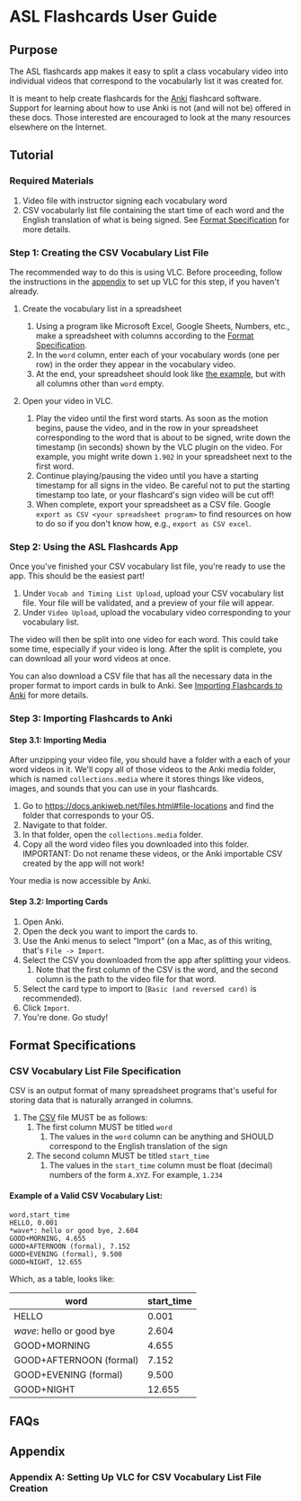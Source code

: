 # ASL Flashcards User Guide


## Purpose

The ASL flashcards app makes it easy to split a class vocabulary video into
individual videos that correspond to the vocabularly list it was created for.

It is meant to help create flashcards for the [Anki](https://apps.ankiweb.net/)
flashcard software. Support for learning about how to use Anki is not (and will
not be) offered in these docs. Those interested are encouraged to look at the
many resources elsewhere on the Internet.


## Tutorial

### Required Materials

1. Video file with instructor signing each vocabulary word
2. CSV vocabularly list file containing the start time of each word and the English translation
   of what is being signed. See [Format Specification](#format-spec) for more
   details.

### Step 1: Creating the CSV Vocabulary List File

The recommended way to do this is using VLC. Before proceeding, follow the
instructions in the [appendix](#appendix-a) to set up VLC for this step, if you
haven't already.

1. Create the vocabulary list in a spreadsheet

    1. Using a program like Microsoft Excel, Google Sheets, Numbers, etc., make
       a spreadsheet with columns according to the [Format
       Specification](#format-spec).
    2. In the `word` column, enter each of your vocabulary words (one per row)
       in the order they appear in the vocabulary video.
    3. At the end, your spreadsheet should look like [the
       example](#rendered-vocabulary-csv), but with all columns other than
       `word` empty.

2. Open your video in VLC.

    1. Play the video until the first word starts. As soon as the motion begins,
       pause the video, and in the row in your spreadsheet corresponding to the
       word that is about to be signed, write down the timestamp (in seconds)
       shown by the VLC plugin on the video. For example, you might write down
       `1.902` in your spreadsheet next to the first word.
    2. Continue playing/pausing the video until you have a starting timestamp
       for all signs in the video. Be careful not to put the starting timestamp
       too late, or your flashcard's sign video will be cut off!
    3. When complete, export your spreadsheet as a CSV file. Google `export as
       CSV <your spreadsheet program>` to find resources on how to do so if you
       don't know how, e.g., `export as CSV excel`.

### Step 2: Using the ASL Flashcards App

Once you've finished your CSV vocabulary list file, you're ready to use the app.
This should be the easiest part!

1. Under `Vocab and Timing List Upload`, upload your CSV vocabulary list file.
   Your file will be validated, and a preview of your file will appear.
2. Under `Video Upload`, upload the vocabulary video corresponding to your
   vocabulary list.

The video will then be split into one video for each word. This could take some
time, especially if your video is long. After the split is complete, you can
download all your word videos at once.

You can also download a CSV file that has all the necessary data in the proper
format to import cards in bulk to Anki. See [Importing Flashcards to
Anki](#anki-import) for more details.

<a name="anki-import"></a>
### Step 3: Importing Flashcards to Anki

#### Step 3.1: Importing Media

After unzipping your video file, you should have a folder with a each of your
word videos in it. We'll copy all of those videos to the Anki media folder,
which is named `collections.media` where it stores things like videos, images,
and sounds that you can use in your flashcards.

1. Go to <a href="https://docs.ankiweb.net/files.html#file-locations">https://docs.ankiweb.net/files.html#file-locations</a> and find the folder that corresponds to your OS.
2. Navigate to that folder.
3. In that folder, open the `collections.media` folder.
4. Copy all the word video files you downloaded into this folder. IMPORTANT: Do
   not rename these videos, or the Anki importable CSV created by the app will
   not work!

Your media is now accessible by Anki.

#### Step 3.2: Importing Cards

1. Open Anki.
2. Open the deck you want to import the cards to.
3. Use the Anki menus to select "Import" (on a Mac, as of this writing, that's
   `File -> Import`.
4. Select the CSV you downloaded from the app after splitting your videos.
    1. Note that the first column of the CSV is the word, and the second column
       is the path to the video file for that word.
5. Select the card type to import to (`Basic (and reversed card)` is
   recommended).
6. Click `Import`.
7. You're done. Go study!


<a name="format-spec"></a>
## Format Specifications

<a name="csv-format-spec"></a>
### CSV Vocabulary List File Specification
CSV is an output format of many spreadsheet programs that's useful for storing
data that is naturally arranged in columns.

1. The [CSV](https://en.wikipedia.org/wiki/Comma-separated_values) file MUST
   be as follows:
    1. The first column MUST be titled `word`
        1. The values in the `word` column can be anything and SHOULD correspond
           to the English translation of the sign
    2. The second column MUST be titled `start_time`
        1. The values in the `start_time` column must be float (decimal) numbers
           of the form `A.XYZ`. For example, `1.234`


#### Example of a Valid CSV Vocabulary List:
```
word,start_time
HELLO, 0.001
*wave*: hello or good bye, 2.604
GOOD+MORNING, 4.655
GOOD+AFTERNOON (formal), 7.152
GOOD+EVENING (formal), 9.500
GOOD+NIGHT, 12.655
```

Which, as a table, looks like:
<a name="rendered-vocabulary-csv"></a>

|word                     |start_time|
|-------------------------|----------|
|HELLO                    | 0.001    |
|*wave*: hello or good bye| 2.604    |
|GOOD+MORNING             | 4.655    |
|GOOD+AFTERNOON (formal)  | 7.152    |
|GOOD+EVENING (formal)    | 9.500    |
|GOOD+NIGHT               | 12.655   |


## FAQs

## Appendix

<a name="appendix-a"></a>
### Appendix A: Setting Up VLC for CSV Vocabulary List File Creation


